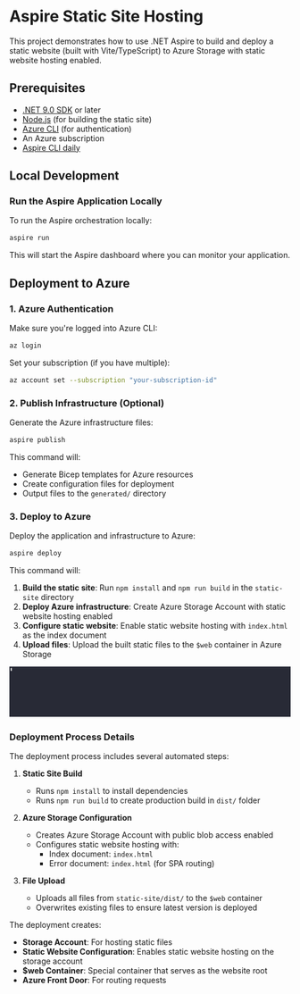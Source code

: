 # Aspire Static Site Hosting

This project demonstrates how to use .NET Aspire to build and deploy a static website (built with Vite/TypeScript) to Azure Storage with static website hosting enabled.

## Prerequisites

- [.NET 9.0 SDK](https://dotnet.microsoft.com/download/dotnet/9.0) or later
- [Node.js](https://nodejs.org/) (for building the static site)
- [Azure CLI](https://docs.microsoft.com/en-us/cli/azure/install-azure-cli) (for authentication)
- An Azure subscription
- [Aspire CLI daily](https://github.com/dotnet/aspire/blob/353aab478274d74eb3e924d6ef4e42ccda8f18ac/docs/using-latest-daily.md)

## Local Development

### Run the Aspire Application Locally

To run the Aspire orchestration locally:

```bash
aspire run
```

This will start the Aspire dashboard where you can monitor your application.

## Deployment to Azure

### 1. Azure Authentication

Make sure you're logged into Azure CLI:

```bash
az login
```

Set your subscription (if you have multiple):

```bash
az account set --subscription "your-subscription-id"
```

### 2. Publish Infrastructure (Optional)

Generate the Azure infrastructure files:

```bash
aspire publish
```

This command will:
- Generate Bicep templates for Azure resources
- Create configuration files for deployment
- Output files to the `generated/` directory

### 3. Deploy to Azure

Deploy the application and infrastructure to Azure:

```bash
aspire deploy
```

This command will:

1. **Build the static site**: Run `npm install` and `npm run build` in the `static-site` directory
2. **Deploy Azure infrastructure**: Create Azure Storage Account with static website hosting enabled
3. **Configure static website**: Enable static website hosting with `index.html` as the index document
4. **Upload files**: Upload the built static files to the `$web` container in Azure Storage

![screencapture of aspire deploy](./aspire-deploy.gif)

### Deployment Process Details

The deployment process includes several automated steps:

1. **Static Site Build**
   - Runs `npm install` to install dependencies
   - Runs `npm run build` to create production build in `dist/` folder

2. **Azure Storage Configuration**
   - Creates Azure Storage Account with public blob access enabled
   - Configures static website hosting with:
     - Index document: `index.html`
     - Error document: `index.html` (for SPA routing)

3. **File Upload**
   - Uploads all files from `static-site/dist/` to the `$web` container
   - Overwrites existing files to ensure latest version is deployed

The deployment creates:

- **Storage Account**: For hosting static files
- **Static Website Configuration**: Enables static website hosting on the storage account
- **$web Container**: Special container that serves as the website root
- **Azure Front Door**: For routing requests